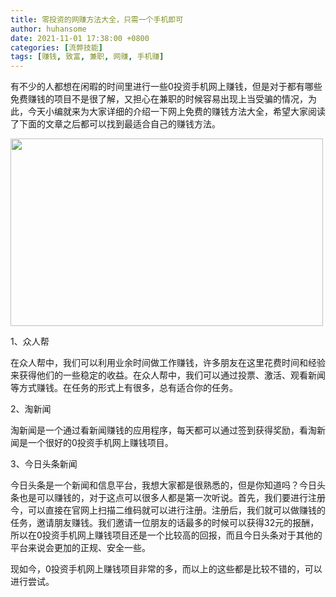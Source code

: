 ```yaml
---
title: 零投资的网赚方法大全，只需一个手机即可
author: huhansome
date: 2021-11-01 17:38:00 +0800
categories: [流弊技能]
tags: [赚钱, 致富, 兼职, 网赚, 手机赚]
---
```



有不少的人都想在闲暇的时间里进行一些0投资手机网上赚钱，但是对于都有哪些免费赚钱的项目不是很了解，又担心在兼职的时候容易出现上当受骗的情况，为此，今天小编就来为大家详细的介绍一下网上免费的赚钱方法大全，希望大家阅读了下面的文章之后都可以找到最适合自己的赚钱方法。

<img src="http://www.jinduoxia.com.cn/d/file/2020-01-28/51fc0d54fa80591a838c058cfd0c7f52.jpg" style="width: 500px; height: 300px;"/>

1、众人帮

在众人帮中，我们可以利用业余时间做工作赚钱，许多朋友在这里花费时间和经验来获得他们的一些稳定的收益。在众人帮中，我们可以通过投票、激活、观看新闻等方式赚钱。在任务的形式上有很多，总有适合你的任务。

2、淘新闻

淘新闻是一个通过看新闻赚钱的应用程序，每天都可以通过签到获得奖励，看淘新闻是一个很好的0投资手机网上赚钱项目。

3、今日头条新闻

今日头条是一个新闻和信息平台，我想大家都是很熟悉的，但是你知道吗？今日头条也是可以赚钱的，对于这点可以很多人都是第一次听说。首先，我们要进行注册今，可以直接在官网上扫描二维码就可以进行注册。注册后，我们就可以做赚钱的任务，邀请朋友赚钱。我们邀请一位朋友的话最多的时候可以获得32元的报酬，所以在0投资手机网上赚钱项目还是一个比较高的回报，而且今日头条对于其他的平台来说会更加的正规、安全一些。

现如今，0投资手机网上赚钱项目非常的多，而以上的这些都是比较不错的，可以进行尝试。
